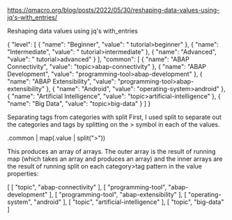 https://qmacro.org/blog/posts/2022/05/30/reshaping-data-values-using-jq's-with_entries/


Reshaping data values using jq's with_entries

{
  "level": [
    {
      "name": "Beginner",
      "value": " tutorial>beginner"
    },
    {
      "name": "Intermediate",
      "value": " tutorial>intermediate"
    },
    {
      "name": "Advanced",
      "value": " tutorial>advanced"
    }
  ],
  "common": [
    {
      "name": "ABAP Connectivity",
      "value": "topic>abap-connectivity"
    },
    {
      "name": "ABAP Development",
      "value": "programming-tool>abap-development"
    },
    {
      "name": "ABAP Extensibility",
      "value": "programming-tool>abap-extensibility"
    },
    {
      "name": "Android",
      "value": "operating-system>android"
    },
    {
      "name": "Artificial Intelligence",
      "value": "topic>artificial-intelligence"
    },
    {
      "name": "Big Data",
      "value": "topic>big-data"
    }
  ]
}

Separating tags from categories with split
First, I used split to separate out the categories and tags by splitting on the > symbol in each of the values.


.common
| map(.value | split(">"))

This produces an array of arrays. The outer array is the result of running map (which takes an array and produces an array) and the inner arrays are the result of running split on each category>tag pattern in the value properties:

[
  [
    "topic",
    "abap-connectivity"
  ],
  [
    "programming-tool",
    "abap-development"
  ],
  [
    "programming-tool",
    "abap-extensibility"
  ],
  [
    "operating-system",
    "android"
  ],
  [
    "topic",
    "artificial-intelligence"
  ],
  [
    "topic",
    "big-data"
]
